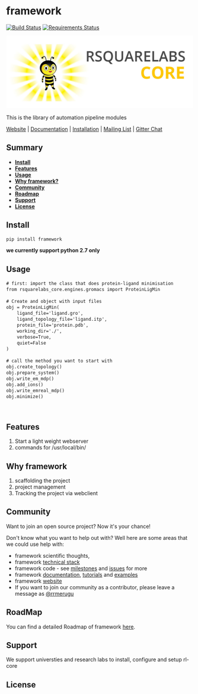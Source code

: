 # framework

[![Build Status](https://travis-ci.org/rsquarelabs/framework.svg?branch=dev)](https://travis-ci.org/rsquarelabs/framework)
[![Requirements Status](https://requires.io/github/rsquarelabs/framework/requirements.svg?branch=dev)](https://requires.io/github/rsquarelabs/framework/requirements/?branch=dev)

![framework hero ](docs/images/rsquarelabs-hero.jpg)

This is the library of automation pipeline modules

[Website](http://rsquarelabs.org) |
[Documentation](https://github.com/rsquarelabs/framework/wiki/) |
[Installation](https://github.com/rsquarelabs/framework/wiki#installation) |
[Mailing List](https://groups.google.com/d/forum/framework) |
[Gitter Chat](https://gitter.im/rsquarelabs/framework)


## Summary
- [**Install**](#install)
- [**Features**](#features)
- [**Usage**](#usage)
- [**Why framework?**](#why-framework)
- [**Community**](#community)
- [**Roadmap**](#roadmap)
- [**Support**](#support)
- [**License**](#license)


## Install
```
pip install framework
```
**we currently support python 2.7 only**

## Usage
```
# first: import the class that does protein-ligand minimisation
from rsquarelabs_core.engines.gromacs import ProteinLigMin

# Create and object with input files 
obj = ProteinLigMin(
    ligand_file='ligand.gro',
    ligand_topology_file='ligand.itp',
    protein_file='protein.pdb',
    working_dir='./',
    verbose=True,
    quiet=False
)

# call the method you want to start with
obj.create_topology()
obj.prepare_system()
obj.write_em_mdp()
obj.add_ions()
obj.write_emreal_mdp()
obj.minimize()

 

```

## Features
1. Start a light weight webserver
2. commands for /usr/local/bin/

## Why framework
1. scaffolding the project
2. project management
3. Tracking the project via webclient


## Community
Want to join an open source project? Now it's your chance!

Don't know what you want to help out with? Well here are some areas that we could use help with:

- framework scientific thoughts,
- framework [technical stack](_docs/notes/technical-stack.md)
- framework code - see [milestones](https://github.com/rsquarelabs/framework/milestones) and [issues](https://github.com/rsquarelabs/framework/issues) for more
- framework [documentation](https://github.com/rsquarelabs/framework/wiki), [tutorials](https://github.com/rsquarelabs/framework/wiki/Tutorials) and [examples](https://github.com/rsquarelabs/framework/wiki/Examples)
- framework [website](http://rsquarelabs.org)
- If you want to join our community as a contributor, please leave a message as [@rrmerugu](https://twitter.com/rrmerugu)



## RoadMap
You can find a detailed Roadmap of framework [here](https://github.com/rsquarelabs/framework/milestones).

## Support
We support universties and research labs to install, configure and setup rl-core

## License

